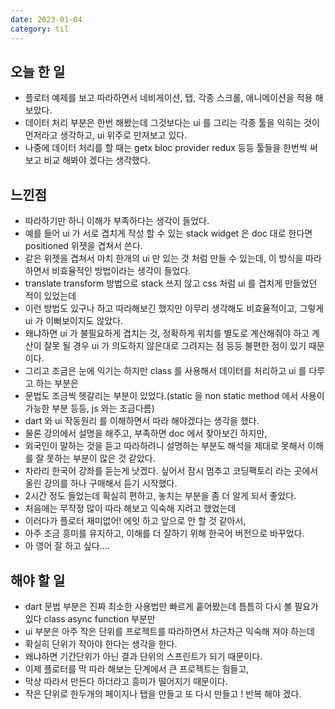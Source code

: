 ```yaml
---
date: 2023-01-04
category: til
---
```


## 오늘 한 일

- 플로터 예제를 보고 따라하면서 네비게이션, 탭, 각종 스크롤, 애니메이션을 적용 해 보았다.
- 데이터 처리 부분은 한번 해봤는데 그것보다는 ui 를 그리는 각종 툴을 익히는 것이 먼저라고 생각하고, ui 위주로 만져보고 있다.
- 나중에 데이터 처리를 할 때는 getx bloc provider redux 등등 툴들을 한번씩 써보고 비교 해봐야 겠다는 생각했다.

## 느낀점

- 따라하기만 하니 이해가 부족하다는 생각이 들었다.
- 예를 들어 ui 가 서로 겹치게 작성 할 수 있는 stack widget 은 doc 대로 한다면 positioned 위젯을 겹쳐서 쓴다.
- 같은 위젯을 겹쳐서 마치 한개의 ui 만 있는 것 처럼 만들 수 있는데, 이 방식을 따라하면서 비효율적인 방법이라는 생각이 들었다.
- translate transform 방법으로 stack 쓰지 않고 css 처럼 ui 를 겹치게 만들었던 적이 있었는데
- 이런 방법도 있구나 하고 따라해보긴 했지만 아무리 생각해도 비효율적이고, 그렇게 ui 가 이뻐보이지도 않았다.
- 왜냐하면 ui 가 불필요하게 겹치는 것, 정확하게 위치를 별도로 계산해줘야 하고 계산이 잘못 될 경우 ui 가 의도하지 않은대로 그려지는 점 등등 불편한 점이 있기 때문이다.
- 그리고 조금은 눈에 익기는 하지만 class 를 사용해서 데이터를 처리하고 ui 를 다루고 하는 부분은
- 문법도 조금씩 헷갈리는 부분이 있었다.(static 을 non static method 에서 사용이 가능한 부분 등등, js 와는 조금다름)
- dart 와 ui 작동원리 를 이해하면서 따라 해야겠다는 생각을 했다.
- 물론 강의에서 설명을 해주고, 부족하면 doc 에서 찾아보긴 하지만,
- 외국인이 말하는 것을 듣고 따라하려니 설명하는 부분도 해석을 제대로 못해서 이해를 잘 못하는 부분이 많은 것 같았다.
- 차라리 한국어 강좌를 듣는게 낫겠다. 싶어서 잠시 멈추고 코딩팩토리 라는 곳에서 올린 강의를 하나 구매해서 듣기 시작했다.
- 2시간 정도 들었는데 확실히 편하고, 놓치는 부분을 좀 더 알게 되서 좋았다.
- 처음에는 무작정 많이 따라 해보고 익숙해 지려고 했었는데
- 이러다가 플로터 재미없어! 에잇 하고 앞으로 안 할 것 같아서,
- 아주 조금 흥미를 유지하고, 이해를 더 잘하기 위해 한국어 버전으로 바꾸었다.
- 아 영어 잘 하고 싶다....

## 해야 할 일

- dart 문법 부분은 진짜 최소한 사용법만 빠르게 훝어봤는데 틈틈히 다시 볼 필요가 있다 class async function 부분만
- ui 부분은 아주 작은 단위를 프로젝트를 따라하면서 차근차근 익숙해 져야 하는데
- 확실히 단위가 작아야 한다는 생각을 한다.
- 왜냐하면 기간단위가 아닌 결과 단위의 스프린트가 되기 때문이다.
- 이제 플로터를 막 따라 해보는 단계에서 큰 프로젝트는 힘들고,
- 막상 따라서 만든다 하더라고 흥미가 떨어지기 때문이다.
- 작은 단위로 한두개의 페이지나 탭을 만들고 또 다시 만들고 ! 반복 해야 겠다.
